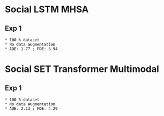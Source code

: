 # Social LSTM MHSA

## Exp 1
    * 100 % dataset 
    * No data augmentation
    * ADE: 1.77 ; FDE: 3.94

# Social SET Transformer Multimodal

## Exp 1
    * 100 % dataset 
    * No data augmentation
    * ADE: 2.13 ; FDE: 4.29